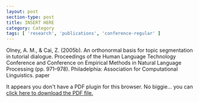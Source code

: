 ```yaml
---
layout: post
section-type: post
title: INSERT HERE
category: Category
tags: [ 'research', 'publications', 'conference-regular' ]
---
```

Olney, A. M., & Cai, Z. (2005b). An orthonormal basis for topic segmentation in tutorial dialogue. Proceedings of the Human Language Technology Conference and Conference on Empirical Methods in Natural Language Processing (pp. 971–978). Philadelphia: Association for Computational Linguistics. paper

<object data="https://umdrive.memphis.edu/aolney/public/publications/INSERTHERE" type="application/pdf" width="100%" height="600px">
 
  <p>It appears you don't have a PDF plugin for this browser.
  No biggie... you can <a href="https://umdrive.memphis.edu/aolney/public/publications/INSERTHERE">click here to
  download the PDF file.</a></p>
  
</object>
